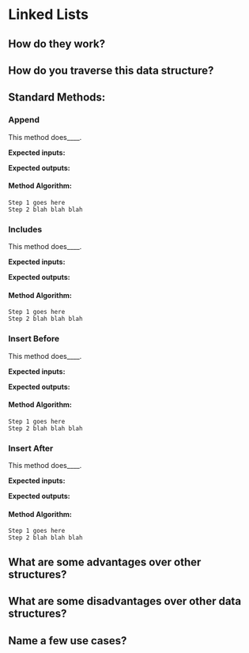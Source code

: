 # Linked Lists

## How do they work?

## How do you traverse this data structure?

## Standard Methods:

### Append
This method does____. 

**Expected inputs:**

**Expected outputs:**

#### **Method Algorithm:**

``` 
Step 1 goes here
Step 2 blah blah blah
```

### Includes
This method does____. 

**Expected inputs:**

**Expected outputs:**

#### **Method Algorithm:**

``` 
Step 1 goes here
Step 2 blah blah blah
```

### Insert Before
This method does____. 

**Expected inputs:**

**Expected outputs:**

#### **Method Algorithm:**

``` 
Step 1 goes here
Step 2 blah blah blah
```

### Insert After
This method does____. 

**Expected inputs:**

**Expected outputs:**

#### **Method Algorithm:**

``` 
Step 1 goes here
Step 2 blah blah blah
```

## What are some advantages over other structures?

## What are some disadvantages over other data structures?

## Name a few use cases?
